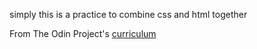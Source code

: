 simply this is a practice to combine css and html together

From The Odin Project's [curriculum](http://www.theodinproject.com/courses/web-development-101/lessons/html-css)